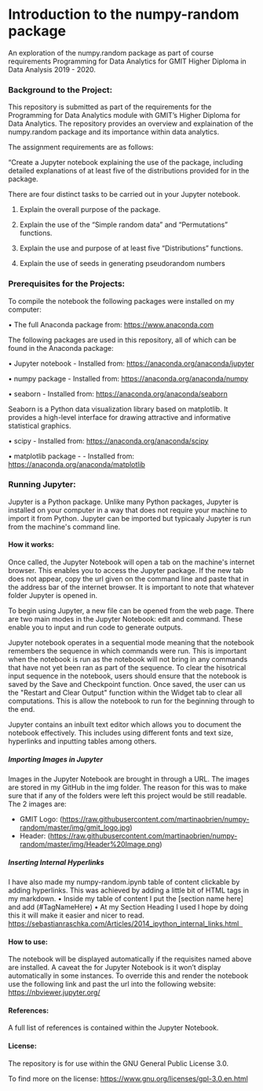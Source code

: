 # Introduction to the numpy-random package
An exploration of the numpy.random package as part of course requirements Programming for Data Analytics for GMIT Higher Diploma in Data Analysis 2019 - 2020.

### Background to the Project: 

This repository is submitted as part of the requirements for the Programming for Data Analytics module with GMIT’s Higher Diploma for Data Analytics. The repository provides an overview and explaination of the numpy.random package and its importance within data analytics.

The assignment requirements are as follows:

“Create a Jupyter notebook explaining the use of the package, including detailed explanations of at least five of the distributions provided for in the package.

There are four distinct tasks to be carried out in your Jupyter notebook.

1. Explain the overall purpose of the package.

2. Explain the use of the “Simple random data” and “Permutations” functions.

3. Explain the use and purpose of at least five “Distributions” functions.

4. Explain the use of seeds in generating pseudorandom numbers

### Prerequisites for the Projects: 

To compile the notebook the following packages were installed on my computer:

•	The full Anaconda package from: https://www.anaconda.com 

The following packages are used in this repository, all of which can be found in the Anaconda package:

•	Jupyter notebook - Installed from: https://anaconda.org/anaconda/jupyter 

•	numpy package - Installed from: https://anaconda.org/anaconda/numpy

•	seaborn - Installed from: https://anaconda.org/anaconda/seaborn

Seaborn is a Python data visualization library based on matplotlib. It provides a high-level interface for drawing attractive and informative statistical graphics.

•	scipy - Installed from: https://anaconda.org/anaconda/scipy

•	matplotlib package - - Installed from: https://anaconda.org/anaconda/matplotlib



### Running Jupyter: 

Jupyter is a Python package. Unlike many Python packages, Jupyter is installed on your computer in a way that does not require your machine to import it from Python. Jupyter can be imported but typicaaly Jupyter is run from the machine's command line.

#### How it works: 

Once called, the Jupyter Notebook will open a tab on the machine's internet browser. This enables you to access the Jupyter package. If the new tab does not appear, copy the url given on the command line and paste that in the address bar of the internet browser. It is important to note that whatever folder Jupyter is opened in. 

To begin using Jupyter, a new file can be opened from the web page. There are two main modes in the Jupyter Notebook: edit and command. These enable you to input and run code to generate outputs. 

Jupyter notebook operates in a sequential mode meaning that the notebook remembers the sequence in which commands were run. This is important when the notebook is run as the notebook will not bring in any commands that have not yet been ran as part of the sequence. To clear the hisotrical input sequence in the notebook, users should ensure that the notebook is saved by the Save and Checkpoint function. Once saved, the user can us the "Restart and Clear Output" function within the Widget tab to clear all computations. This is allow the notebook to run for the beginning through to the end.

Jupyter contains an inbuilt text editor which allows you to document the notebook effectively. This includes using different fonts and text size, hyperlinks and inputting tables among others.

##### Importing Images in Jupyter

Images in the Jupyter Notebook are brought in through a URL. The images are stored in my GitHub in the img folder. The reason for this was to make sure that if any of the folders were left this project would be still readable.
The 2 images are:
-	GMIT Logo: (https://raw.githubusercontent.com/martinaobrien/numpy-random/master/img/gmit_logo.jpg)
-	Header: (https://raw.githubusercontent.com/martinaobrien/numpy-random/master/img/Header%20Image.png)

##### Inserting Internal Hyperlinks

I have also made my numpy-random.ipynb table of content clickable by adding hyperlinks. 
This was achieved by adding a little bit of HTML <a> tags in my markdown.
•	Inside my table of content I put the [section name here] and add (#TagNameHere)
•	At my Section Heading I used <a id='TagNameHere'></a>
I hope by doing this it will make it easier and nicer to read.
https://sebastianraschka.com/Articles/2014_ipython_internal_links.html  

 
#### How to use:

The notebook will be displayed automatically if the requisites named above are installed. A caveat the for Jupyter Notebook is it won’t display automatically in some instances. To override this and render the notebook use the following link and past the url into the following website: https://nbviewer.jupyter.org/

#### References:

A full list of references is contained within the Jupyter Notebook.

#### License: 

The repository is for use within the GNU General Public License 3.0. 

To find more on the license: https://www.gnu.org/licenses/gpl-3.0.en.html

